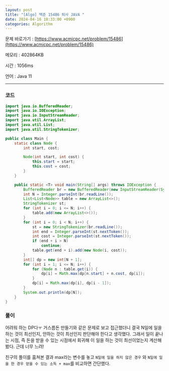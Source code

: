 ```yaml
---
layout: post
title: "[Algo] 백준 15486 퇴사 JAVA "
date: 2024-04-16 18:33:00 +0900
categories: Algorithm
---
```


문제 바로가기 : [https://www.acmicpc.net/problem/15486](https://www.acmicpc.net/problem/15486)

메모리 : 402864KB

시간 : 1056ms

언어 : Java 11

---

### 코드

```java
import java.io.BufferedReader;
import java.io.IOException;
import java.io.InputStreamReader;
import java.util.ArrayList;
import java.util.List;
import java.util.StringTokenizer;

public class Main {
    static class Node {
        int start, cost;

        Node(int start, int cost) {
            this.start = start;
            this.cost = cost;
        }
    }

    public static <T> void main(String[] args) throws IOException {
        BufferedReader br = new BufferedReader(new InputStreamReader(System.in));
        int N = Integer.parseInt(br.readLine());
        List<List<Node>> table = new ArrayList<>();
        StringTokenizer st;
        for (int i = 0; i <= N; i++) {
            table.add(new ArrayList<>());
        }
        for (int i = 0; i < N; i++) {
            st = new StringTokenizer(br.readLine());
            int end = Integer.parseInt(st.nextToken());
            int cost = Integer.parseInt(st.nextToken());
            if (end + i > N)
                continue;
            table.get(end + i).add(new Node(i, cost));
        }
        int[] dp = new int[N + 1];
        for (int i = 1; i <= N; i++) {
            for (Node n : table.get(i)) {
                dp[i] = Math.max(dp[n.start] + n.cost, dp[i]);
            }
            dp[i] = Math.max(dp[i], dp[i - 1]);
        }
        System.out.println(dp[N]);
    }
}
```

### 풀이

어려워 하는 DP다ㅜ 거스름돈 만들기와 같은 문제로 보고 접근했더니 결국 N일에 일을 하는 것이 최선인지, 안하는 것이 최선인지 판단해야 한다고 생각했다. 그래서 일이 끝나는 시점, 즉 돈을 받을 수 있는 시점에서 회귀해 이 일을 하는 것이 최선이었는지 계산해봤다. 근데 너무 느려!

친구의 풀이를 훔쳐본 결과 max라는 변수를 놓고 `N일에 일을 하지 않은 경우` 와 `N일에 일을 한 경우 얻을 수 있는 소득 + max`를 비교하면 간단했다.
